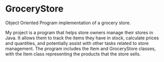 # GroceryStore
Object Oriented Program implementation of a grocery store.

My project is a program that helps store owners manage their stores in Java. It allows them to track the items they have in stock, calculate prices and quantities, and potentially assist with other tasks related to store management. The program includes the Item and GroceryStore classes, with the Item class representing the products that the store sells.
